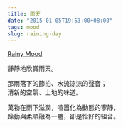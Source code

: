 ```yaml
---
title: 雨天
date: "2015-01-05T19:53:00+08:00"
tags: mood
slug: raining-day
---
```


[Rainy Mood](http://www.rainymood.com/watch?v=ABOxTtxJxNw)

靜靜地欣賞雨天。

那雨落下的節拍、水流淙淙的聲音；  
清新的空氣、土地的味道。

萬物在雨下滋潤，喧囂化為動態的寧靜，  
躁動與柔順融為一體，卻是恰好的組合。
